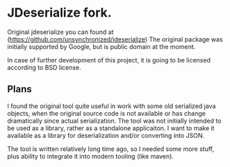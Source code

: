 # JDeserialize fork.


Original jdeserialize you can found at (https://github.com/unsynchronized/jdeserialize)
The original package was initially supported by Google, but is public domain at the moment.

In case of further development of this project, it is going to be licensed according to BSD license.

## Plans

I found the original tool quite useful in work with some old serialized java objects, when the original source code is not available or has
change dramatically since actual serialization. The tool was not initially intended to be used as a library, rather as a standalone applicaiton. I want to make it available as a library for deserialization and/or converting into JSON.

The tool is written relatively long time ago, so I needed some more stuff, plus ability to integrate it into modern tooling (like maven).
  